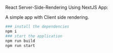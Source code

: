 React Server-Side-Rendering Using NextJS App:

A simple app with Client side rendering.

```sh
### install the dependencies
npm i
### start the application
npm run build
npm run start
```